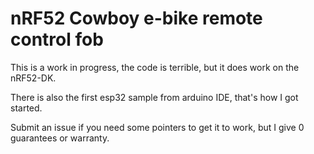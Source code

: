 nRF52 Cowboy e-bike remote control fob
====


This is a work in progress, the code is terrible, but it does work on the nRF52-DK.


There is also the first esp32 sample from arduino IDE, that's how I got started.

Submit an issue if you need some pointers to get it to work, but I give 0 guarantees or warranty.
